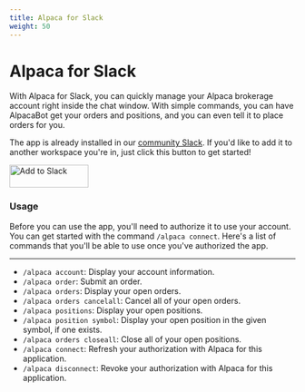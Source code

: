 ```yaml
---
title: Alpaca for Slack
weight: 50
---
```


# Alpaca for Slack

With Alpaca for Slack, you can quickly manage your Alpaca brokerage account right inside the chat window. With simple commands, you can have AlpacaBot get your orders and positions, and you can even tell it to place orders for you.

The app is already installed in our [community Slack](https://alpaca.markets/slack). If you'd like to add it to another workspace you're in, just click this button to get started!

<a href="https://slack.com/oauth/authorize?client_id=450353216052.723958245347&scope=bot,commands"><img alt="Add to Slack" height="40" width="139" src="https://platform.slack-edge.com/img/add_to_slack.png" srcset="https://platform.slack-edge.com/img/add_to_slack.png 1x, https://platform.slack-edge.com/img/add_to_slack@2x.png 2x"></a>


### Usage

Before you can use the app, you'll need to authorize it to use your account. You can get started with the command `/alpaca connect`. Here's a list of commands that you'll be able to use once you've authorized the app.

---

 * `/alpaca account`: Display your account information.
 * `/alpaca order`: Submit an order.
 * `/alpaca orders`: Display your open orders.
 * `/alpaca orders cancelall`: Cancel all of your open orders.
 * `/alpaca positions`: Display your open positions.
 * `/alpaca position symbol`: Display your open position in the given symbol, if one exists.
 * `/alpaca orders closeall`: Close all of your open positions.
 * `/alpaca connect`: Refresh your authorization with Alpaca for this application.
 * `/alpaca disconnect`: Revoke your authorization with Alpaca for this application.